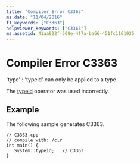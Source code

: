 ```yaml
---
title: "Compiler Error C3363"
ms.date: "11/04/2016"
f1_keywords: ["C3363"]
helpviewer_keywords: ["C3363"]
ms.assetid: 41aa922f-608e-4f7a-ba66-451fc1161935
---
```

# Compiler Error C3363

'type' : 'typeid' can only be applied to a type

The [typeid](../../extensions/typeid-cpp-component-extensions.md) operator was used incorrectly.

## Example

The following sample generates C3363.

```
// C3363.cpp
// compile with: /clr
int main() {
   System::typeid;   // C3363
}
```